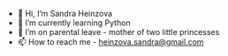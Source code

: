 - 👋 Hi, I’m Sandra Heinzova
- 🌱 I’m currently learning Python
- 💞️ I’m on parental leave - mother of two little princesses
- 📫 How to reach me - heinzova.sandra@gmail.com

<!---
SandraHeinzova/SandraHeinzova is a ✨ special ✨ repository because its `README.md` (this file) appears on your GitHub profile.
You can click the Preview link to take a look at your changes.
--->
